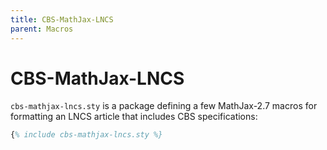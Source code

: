 ```yaml
---
title: CBS-MathJax-LNCS
parent: Macros
---
```


# CBS-MathJax-LNCS

`cbs-mathjax-lncs.sty` is a package defining a few MathJax-2.7 macros
for formatting an LNCS article that includes CBS specifications:

```latex
{% include cbs-mathjax-lncs.sty %}
```
